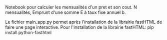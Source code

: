 Notebook pour calculer les mensualités d'un pret et son cout. N mensualités, Emprunt d'une somme E à taux fixe annuel b.

Le fichier main_app.py permet après l'installation de la librairie fastHTML de faire une page interactive. 
Pour l'installation de la librairie fastHTML: pip install python-fasthtml
